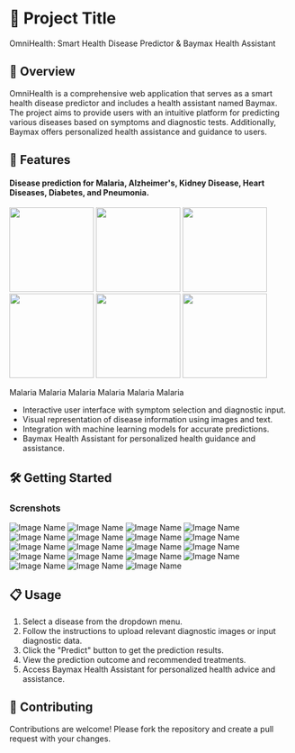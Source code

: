 # 🚀 Project Title

OmniHealth: Smart Health Disease Predictor & Baymax Health Assistant

## 📝 Overview

OmniHealth is a comprehensive web application that serves as a smart health disease predictor and includes a health assistant named Baymax. The project aims to provide users with an intuitive platform for predicting various diseases based on symptoms and diagnostic tests. Additionally, Baymax offers personalized health assistance and guidance to users.

## 🎨 Features

#### Disease prediction for Malaria, Alzheimer's, Kidney Disease, Heart Diseases, Diabetes, and Pneumonia.
  <p float="left">
    <img src="logos/malaria_logo.jpeg" width="150" />
    <img src="logos/alzheimer_logo.jpeg" width="150" />
    <img src="logos/kidney_logo.jpeg" width="150" />
    <img src="logos/heart_logo.jpeg" width="150" />
    <img src="logos/diabetes_logo.jpeg" width="150" />
    <img src="logos/pneumonia_logo.jpeg" width="150" />
  </p>

  <p float="left">
    <span>Malaria</span>
    <span>Malaria</span>
    <span>Malaria</span>
    <span>Malaria</span>
    <span>Malaria</span>
    <span>Malaria</span>
  </p>


- Interactive user interface with symptom selection and diagnostic input.
- Visual representation of disease information using images and text.
- Integration with machine learning models for accurate predictions.
- Baymax Health Assistant for personalized health guidance and assistance.

## 🛠️ Getting Started

### Screnshots
![Image Name](Screenshots/1.png)
![Image Name](Screenshots/2.png)
![Image Name](Screenshots/3.png)
![Image Name](Screenshots/5.png)
![Image Name](Screenshots/6.png)
![Image Name](Screenshots/7.png)
![Image Name](Screenshots/8.png)
![Image Name](Screenshots/9.png)
![Image Name](Screenshots/10.png)
![Image Name](Screenshots/11.png)
![Image Name](Screenshots/12.png)
![Image Name](Screenshots/13.png)
![Image Name](Screenshots/14.png)
![Image Name](Screenshots/15.png)
![Image Name](Screenshots/16.png)
![Image Name](Screenshots/17.png)
![Image Name](Screenshots/18.png)
![Image Name](Screenshots/19.png)
![Image Name](Screenshots/baymax.png)


## 📋 Usage

1. Select a disease from the dropdown menu.
2. Follow the instructions to upload relevant diagnostic images or input diagnostic data.
3. Click the "Predict" button to get the prediction results.
4. View the prediction outcome and recommended treatments.
5. Access Baymax Health Assistant for personalized health advice and assistance.

## 🤝 Contributing
Contributions are welcome! Please fork the repository and create a pull request with your changes.
